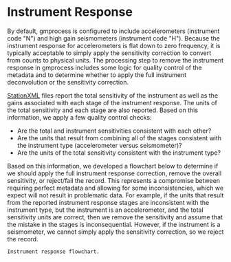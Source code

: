 # Instrument Response

By default, gmprocess is configured to include accelerometers (instrument code "N") and high gain seismometers (instrument code "H").
Because the instrument response for accelerometers is flat down to zero frequency, it is typically acceptable to simply apply the sensitivity correction to convert from counts to physical units.
The processing step to remove the instrument response in gmprocess includes some logic for quality control of the metadata and to determine whether to apply the full instrument deconvolution or the sensitivity correction. 

[StationXML](https://www.fdsn.org/xml/station/) files report the total sensitivity of the instrument as well as the gains associated with each stage of the instrument response.
The units of the total sensitivity and each stage are also reported.
Based on this information, we apply a few quality control checks:
- Are the total and instrument sensitivities consistent with each other?
- Are the units that result from combining all of the stages consistent with the instrument type (accelerometer versus seismometer)?
- Are the units of the total sensitivity consistent with the instrument type?

Based on this information, we developed a flowchart below to determine if we should apply the full instrument response correction, remove the overall sensitivity, or reject/fail the record. 
This represents a compromise between requiring perfect metadata and allowing for some inconsistencies, which we expect will not result in problematic data.
For example, if the units that result from the reported instrument response stages are inconsistent with the instrument type, but the instrument is an accelerometer, and the total sensitivity units are correct, then we remove the sensitivity and assume that the mistake in the stages is inconsequential.
However, if the instrument is a seismometer, we cannot simply apply the sensitivity correction, so we reject the record.

```{figure} ../../_static/instrument_response_diagram.png
Instrument response flowchart.
```

